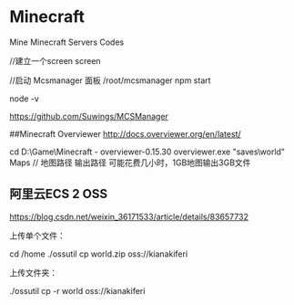 # Minecraft
Mine Minecraft Servers Codes

//建立一个screen
screen

//启动 Mcsmanager 面板 /root/mcsmanager
npm start 

node -v

https://github.com/Suwings/MCSManager


##Minecraft Overviewer
http://docs.overviewer.org/en/latest/

cd D:\Game\Minecraft - overviewer-0.15.30
overviewer.exe "saves\world" Maps
//        地图路径    输出路径
可能花费几小时，1GB地图输出3GB文件


## 阿里云ECS 2 OSS
https://blog.csdn.net/weixin_36171533/article/details/83657732

上传单个文件：

cd /home
./ossutil cp world.zip oss://kianakiferi

上传文件夹：

./ossutil cp -r world oss://kianakiferi
